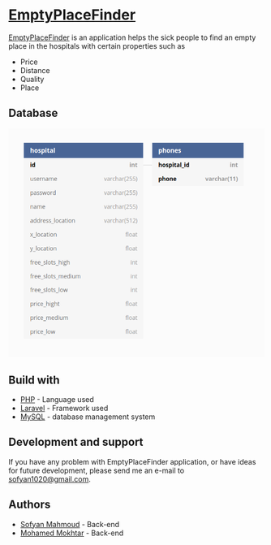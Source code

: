 [EmptyPlaceFinder](https://github.com/sofyanmahmoud0000/EmptyPlaceFinder)
============================================================

[EmptyPlaceFinder](https://github.com/sofyanmahmoud0000/EmptyPlaceFinder) is an application helps the sick people to find an empty place in the hospitals with certain properties such as
* Price
* Distance
* Quality
* Place

## Database 
![Database diagram](https://github.com/sofyanmahmoud0000/EmptyPlaceFinder/blob/master/Database.png)

## Build with 
* [PHP](https://www.php.net/) - Language used
* [Laravel](https://laravel.com/) - Framework used
* [MySQL](https://dev.mysql.com/doc/refman/8.0/en/what-is-mysql.html) - database management system

## Development and support 
If you have any problem with EmptyPlaceFinder application, or have ideas for future development, please send me an e-mail to sofyan1020@gmail.com.


## Authors
* [Sofyan Mahmoud](https://github.com/sofyanmahmoud0000) - Back-end 
* [Mohamed Mokhtar](https://github.com/mohamed-mokhtar) - Back-end
